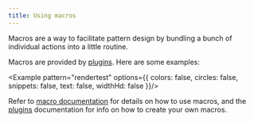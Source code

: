 ```yaml
---
title: Using macros
---
```


Macros are a way to facilitate pattern design by bundling a bunch of individual actions into a little routine.

Macros are provided by [plugins](/reference/plugins/). Here are some examples:

<Example pattern="rendertest" options={{ colors: false, circles: false, snippets: false, text: false, widthHd: false }}/>

Refer to [macro documentation](/reference/api/macro/) for details on how to use macros, and the [plugins](/reference/plugins/) documentation for info on how to create your own macros.
